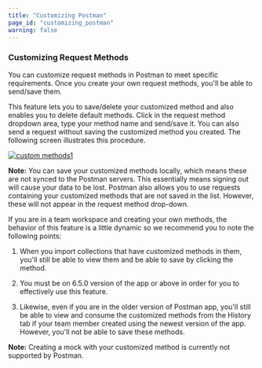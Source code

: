 ```yaml
---
title: "Customizing Postman"
page_id: "customizing_postman"
warning: false
---
```


### Customizing Request Methods

You can customize request methods in Postman to meet specific requirements. Once you create your own request methods, you'll be able to send/save them.

This feature lets you to save/delete your customized method and also enables you to delete default methods. Click in the request method dropdown area, type your method name and send/save it. You can also send a request without saving the customized method you created. The following screen illustrates this procedure.

[![custom methods1](https://assets.postman.com/postman-docs/custom_methods5.gif)](https://assets.postman.com/postman-docs/custom_methods5.gif)

**Note:** You can save your customized methods locally, which means these are not synced to the Postman servers. This essentially means signing out will cause your data to be lost. Postman also allows you to use requests containing your customized methods that are not saved in the list. However, these will not appear in the request method drop-down.

If you are in a team workspace and creating your own methods, the behavior of this feature is a little dynamic so we recommend you to note the following points:

1. When you import collections that have customized methods in them, you'll still be able to view them and be able to save by clicking the method.

1. You must be on 6.5.0 version of the app or above in order for you to effectively use this feature.

1. Likewise, even if you are in the older version of Postman app, you'll still be able to view and consume the customized methods from the History tab if your team member created using the newest version of the app. However, you'll not be able to save these methods.

**Note:** Creating a mock with your customized method is currently not supported by Postman.
